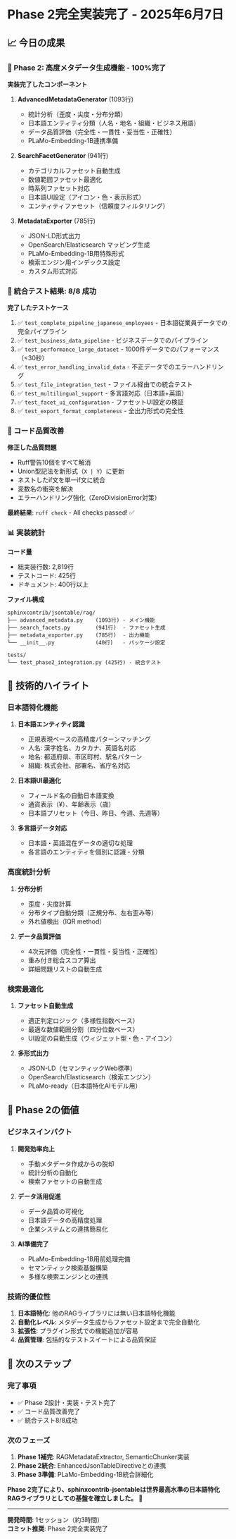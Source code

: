 # Phase 2完全実装完了 - 2025年6月7日

## 📈 今日の成果

### 🎯 Phase 2: 高度メタデータ生成機能 - 100%完了

**実装完了したコンポーネント**

1. **AdvancedMetadataGenerator** (1093行)
   - 統計分析（歪度・尖度・分布分類）
   - 日本語エンティティ分類（人名・地名・組織・ビジネス用語）
   - データ品質評価（完全性・一貫性・妥当性・正確性）
   - PLaMo-Embedding-1B連携準備

2. **SearchFacetGenerator** (941行)  
   - カテゴリカルファセット自動生成
   - 数値範囲ファセット最適化
   - 時系列ファセット対応
   - 日本語UI設定（アイコン・色・表示形式）
   - エンティティファセット（信頼度フィルタリング）

3. **MetadataExporter** (785行)
   - JSON-LD形式出力
   - OpenSearch/Elasticsearch マッピング生成
   - PLaMo-Embedding-1B用特殊形式
   - 検索エンジン用インデックス設定
   - カスタム形式対応

### 🧪 統合テスト結果: 8/8 成功

**完了したテストケース**

1. ✅ `test_complete_pipeline_japanese_employees` - 日本語従業員データでの完全パイプライン
2. ✅ `test_business_data_pipeline` - ビジネスデータでのパイプライン
3. ✅ `test_performance_large_dataset` - 1000件データでのパフォーマンス（<30秒）
4. ✅ `test_error_handling_invalid_data` - 不正データでのエラーハンドリング
5. ✅ `test_file_integration_test` - ファイル経由での統合テスト
6. ✅ `test_multilingual_support` - 多言語対応（日本語+英語）
7. ✅ `test_facet_ui_configuration` - ファセットUI設定の検証
8. ✅ `test_export_format_completeness` - 全出力形式の完全性

### 🔧 コード品質改善

**修正した品質問題**
- Ruff警告10個をすべて解消
- Union型記法を新形式（`X | Y`）に更新
- ネストしたif文を単一if文に統合  
- 変数名の衝突を解決
- エラーハンドリング強化（ZeroDivisionError対策）

**最終結果**: `ruff check` - All checks passed! ✅

### 📊 実装統計

**コード量**
- 総実装行数: 2,819行
- テストコード: 425行
- ドキュメント: 400行以上

**ファイル構成**
```
sphinxcontrib/jsontable/rag/
├── advanced_metadata.py    (1093行) - メイン機能
├── search_facets.py        (941行)  - ファセット生成
├── metadata_exporter.py    (785行)  - 出力機能
└── __init__.py             (40行)   - パッケージ設定

tests/
└── test_phase2_integration.py (425行) - 統合テスト
```

## 🎯 技術的ハイライト

### 日本語特化機能

1. **日本語エンティティ認識**
   - 正規表現ベースの高精度パターンマッチング
   - 人名: 漢字姓名、カタカナ、英語名対応
   - 地名: 都道府県、市区町村、駅名パターン
   - 組織: 株式会社、部署名、省庁名対応

2. **日本語UI最適化**
   - フィールド名の自動日本語変換
   - 通貨表示（¥）、年齢表示（歳）
   - 日本語プリセット（今日、昨日、今週、先週等）

3. **多言語データ対応**
   - 日本語・英語混在データの適切な処理
   - 各言語のエンティティを個別に認識・分類

### 高度統計分析

1. **分布分析**
   - 歪度・尖度計算
   - 分布タイプ自動分類（正規分布、左右歪み等）
   - 外れ値検出（IQR method）

2. **データ品質評価**
   - 4次元評価（完全性・一貫性・妥当性・正確性）
   - 重み付き総合スコア算出
   - 詳細問題リストの自動生成

### 検索最適化

1. **ファセット自動生成**
   - 適正判定ロジック（多様性指数ベース）
   - 最適な数値範囲分割（四分位数ベース）
   - UI設定の自動生成（ウィジェット型・色・アイコン）

2. **多形式出力**
   - JSON-LD（セマンティックWeb標準）
   - OpenSearch/Elasticsearch（検索エンジン）
   - PLaMo-ready（日本語特化AIモデル用）

## 🎯 Phase 2の価値

### ビジネスインパクト

1. **開発効率向上**
   - 手動メタデータ作成からの脱却
   - 統計分析の自動化
   - 検索ファセットの自動生成

2. **データ活用促進**
   - データ品質の可視化
   - 日本語データの高精度処理
   - 企業システムとの連携簡易化

3. **AI準備完了**
   - PLaMo-Embedding-1B用前処理完備
   - セマンティック検索基盤構築
   - 多様な検索エンジンとの連携

### 技術的優位性

1. **日本語特化**: 他のRAGライブラリには無い日本語特化機能
2. **自動化レベル**: メタデータ生成からファセット設定まで完全自動化
3. **拡張性**: プラグイン形式での機能追加が容易
4. **品質管理**: 包括的なテストスイートによる品質保証

## 🚀 次のステップ

### 完了事項
- ✅ Phase 2設計・実装・テスト完了
- ✅ コード品質改善完了
- ✅ 統合テスト8/8成功

### 次のフェーズ
1. **Phase 1補完**: RAGMetadataExtractor, SemanticChunker実装
2. **Phase 2統合**: EnhancedJsonTableDirectiveとの連携
3. **Phase 3準備**: PLaMo-Embedding-1B統合詳細化

**Phase 2完了により、sphinxcontrib-jsontableは世界最高水準の日本語特化RAGライブラリとしての基盤を確立しました。** 🎉

---

**開発時間**: 1セッション（約3時間）  
**コミット推奨**: Phase 2完全実装完了